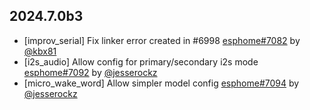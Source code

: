 ## 2024.7.0b3

- [improv_serial] Fix linker error created in #6998 [esphome#7082](https://github.com/esphome/esphome/pull/7082) by [@kbx81](https://github.com/kbx81)
- [i2s_audio] Allow config for primary/secondary i2s mode [esphome#7092](https://github.com/esphome/esphome/pull/7092) by [@jesserockz](https://github.com/jesserockz)
- [micro_wake_word] Allow simpler model config [esphome#7094](https://github.com/esphome/esphome/pull/7094) by [@jesserockz](https://github.com/jesserockz)


